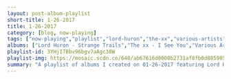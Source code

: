 ```yaml
---
layout: post-album-playlist
short-title: 1-26-2017
title: 1-26-2017
category: [blog, now-playing]
tags: ["now-playing","playlist","lord-huron","the-xx","various-artists","the-black-keys"]
albums: ["Lord Huron - Strange Trails","The xx - I See You","Various Artists - Rocky Mountain High","The Black Keys - Turn Blue"]
playlist-id: 3YHjI7Bbv96bgv7aAgc38W
playlist-img: https://mosaic.scdn.co/640/ab67616d0000b2731af8fb0d8859055d35d2290fab67616d0000b273521d64fb3942f0883496d342ab67616d0000b273858a95c04db9252719f70fffab67616d0000b2739d2efe43d5b7ebc7cb60ca81
summary: "A playlist of albums I created on 01-26-2017 featuring Lord Huron, The xx, Various Artists, and The Black Keys"
---
```

